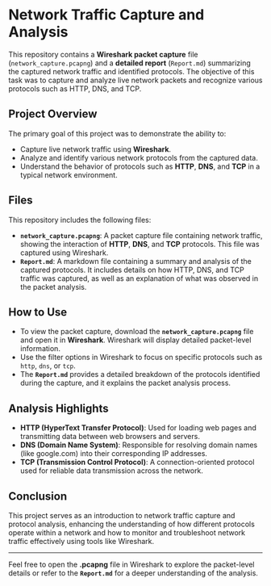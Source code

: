 # Network Traffic Capture and Analysis

This repository contains a **Wireshark packet capture** file (`network_capture.pcapng`) and a **detailed report** (`Report.md`) summarizing the captured network traffic and identified protocols. The objective of this task was to capture and analyze live network packets and recognize various protocols such as HTTP, DNS, and TCP.

## Project Overview
The primary goal of this project was to demonstrate the ability to:
- Capture live network traffic using **Wireshark**.
- Analyze and identify various network protocols from the captured data.
- Understand the behavior of protocols such as **HTTP**, **DNS**, and **TCP** in a typical network environment.

## Files
This repository includes the following files:
- **`network_capture.pcapng`**: A packet capture file containing network traffic, showing the interaction of **HTTP**, **DNS**, and **TCP** protocols. This file was captured using Wireshark.
- **`Report.md`**: A markdown file containing a summary and analysis of the captured protocols. It includes details on how HTTP, DNS, and TCP traffic was captured, as well as an explanation of what was observed in the packet analysis.

## How to Use
- To view the packet capture, download the **`network_capture.pcapng`** file and open it in **Wireshark**. Wireshark will display detailed packet-level information.
- Use the filter options in Wireshark to focus on specific protocols such as `http`, `dns`, or `tcp`.
- The **`Report.md`** provides a detailed breakdown of the protocols identified during the capture, and it explains the packet analysis process.

## Analysis Highlights
- **HTTP (HyperText Transfer Protocol)**: Used for loading web pages and transmitting data between web browsers and servers.
- **DNS (Domain Name System)**: Responsible for resolving domain names (like google.com) into their corresponding IP addresses.
- **TCP (Transmission Control Protocol)**: A connection-oriented protocol used for reliable data transmission across the network.

## Conclusion
This project serves as an introduction to network traffic capture and protocol analysis, enhancing the understanding of how different protocols operate within a network and how to monitor and troubleshoot network traffic effectively using tools like Wireshark.

---

Feel free to open the **.pcapng** file in Wireshark to explore the packet-level details or refer to the **`Report.md`** for a deeper understanding of the analysis.
